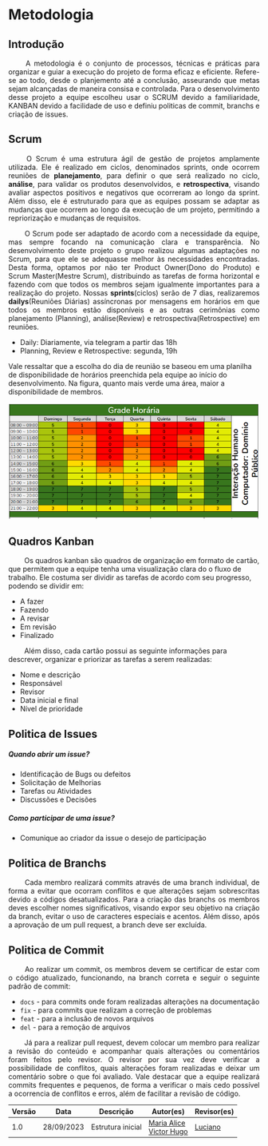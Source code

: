 # Metodologia

## Introdução
   <p style="text-align: justify;">&emsp;&emsp; A metodologia é o conjunto de processos, técnicas e práticas para organizar e guiar a execução do projeto de forma eficaz e eficiente. Refere-se ao todo, desde o planjemento até a conclusão, asseurando que metas sejam alcançadas de maneira consisa e controlada. Para o desenvolvimento desse projeto a equipe escolheu usar o SCRUM devido a familiaridade, KANBAN devido a facilidade de uso e definiu politicas de commit, branchs e criação de issues. </p>

## Scrum
<p style="text-align: justify;">
    &emsp;&emsp; O Scrum é uma estrutura ágil de gestão de projetos amplamente utilizada. Ele é realizado em ciclos, denominados sprints, onde ocorrem reuniões de <b>planejamento</b>, para definir o que será realizado no ciclo, <b>análise</b>, para validar os produtos desenvolvidos, e <b>retrospectiva</b>, visando avaliar aspectos positivos e negativos que ocorreram ao longo da sprint. Além disso, ele é estruturado para que as equipes possam se adaptar as mudanças que ocorrem ao longo da execução de um projeto, permitindo a repriorização e mudanças de requisitos.
</p>
<p style="text-align: justify;">
    &emsp;&emsp; O Scrum pode ser adaptado de acordo com a necessidade da equipe, mas sempre focando na comunicação clara e transparência. No desenvolvimento deste projeto o grupo realizou algumas adaptações no Scrum, para que ele se adequasse melhor às necessidades encontradas. Desta forma, optamos por não ter Product Owner(Dono do Produto) e Scrum Master(Mestre Scrum), distribuindo as tarefas de forma horizontal e fazendo com que todos os membros sejam igualmente importantes para a realização do projeto. Nossas <b>sprints</b>(ciclos) serão de 7 dias, realizaremos <b>dailys</b>(Reuniões Diárias) assíncronas por mensagens em horários em que todos os membros estão disponíveis e as outras cerimônias como planejamento (Planning), análise(Review) e retrospectiva(Retrospective) em reuniões.
</p>

- Daily: Diariamente, via telegram a partir das 18h
- Planning, Review e Retrospective: segunda, 19h

Vale ressaltar que a escolha do dia de reunião se baseou em uma planilha de disponibilidade de horários preenchida pela equipe ao início do desenvolvimento. Na figura, quanto mais verde uma área, maior a disponibilidade de membros.

![Texto Alternativo](../assets/heatmap.png)

## Quadros Kanban
&emsp;&emsp; Os quadros kanban são quadros de organização em formato de cartão, que permitem que a equipe tenha uma visualização clara do o fluxo de trabalho. Ele costuma ser dividir as tarefas de acordo com seu progresso, podendo se dividir em:

- A fazer
- Fazendo
- A revisar
- Em revisão
- Finalizado

&emsp;&emsp; Além disso, cada cartão possui as seguinte informações para descrever, organizar e priorizar as tarefas a serem realizadas:

- Nome e descrição
- Responsável
- Revisor
- Data inicial e final
- Nível de prioridade 

## Politica de Issues 

##### Quando abrir um issue?
- Identificação de Bugs ou defeitos
- Solicitação de Melhorias
- Tarefas ou Atividades
- Discussões e Decisões

##### Como participar de uma issue?
- Comunique ao criador da issue o desejo de participação

## Politica de Branchs
<p style="text-align: justify;">
&emsp;&emsp; Cada membro realizará commits através de uma branch individual, de forma a evitar que ocorram conflitos e que alterações sejam sobrescritas devido a códigos desatualizados. Para a criação das branchs os membros deves escolher nomes significativos, visando expor seu objetivo na criação da branch, evitar o uso de caracteres especiais e acentos. Além disso, após a aprovação de um pull request, a branch deve ser excluída.
</p>

## Politica de Commit

<p style="text-align: justify;">
&emsp;&emsp; Ao realizar um commit, os membros devem se certificar de estar com o código atualizado, funcionando, na branch correta e seguir o seguinte padrão de commit:
</p>

- `docs` - para commits onde foram realizadas alterações na documentação 
- `fix` - para commits que realizam a correção de problemas
- `feat` - para a inclusão de novos arquivos
- `del` - para a remoção de arquivos 

<p style="text-align: justify;">
&emsp;&emsp; Já para a realizar pull request, devem colocar um membro para realizar a revisão do conteúdo e acompanhar quais alterações ou comentários foram feitos pelo revisor. O revisor por sua vez deve verificar a possibilidade de conflitos, quais alterações foram realizadas e deixar um comentário sobre o que foi avaliado. 
Vale destacar que a equipe realizará commits frequentes e pequenos, de forma a verificar o mais cedo possível a ocorrencia de conflitos e erros, além de facilitar a revisão de código.
</p>

| Versão | Data       | Descrição         | Autor(es)                                       | Revisor(es) |
| ------ | ---------- | ----------------- | ----------------------------------------------- | ----------- |
| 1.0    | 28/09/2023 | Estrutura inicial | [Maria Alice](https://github.com/Maliz30) <br> [Victor Hugo](https://github.com/ViictorHugoo) | [Luciano](https://github.com/l-ricardo)   |


